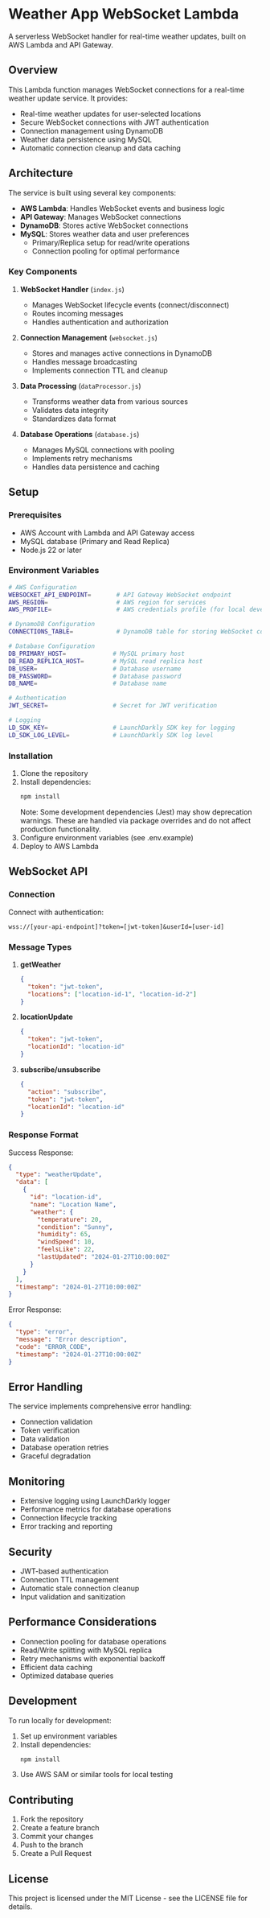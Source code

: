 # Weather App WebSocket Lambda

A serverless WebSocket handler for real-time weather updates, built on AWS Lambda and API Gateway.

## Overview

This Lambda function manages WebSocket connections for a real-time weather update service. It provides:

- Real-time weather updates for user-selected locations
- Secure WebSocket connections with JWT authentication
- Connection management using DynamoDB
- Weather data persistence using MySQL
- Automatic connection cleanup and data caching

## Architecture

The service is built using several key components:

- **AWS Lambda**: Handles WebSocket events and business logic
- **API Gateway**: Manages WebSocket connections
- **DynamoDB**: Stores active WebSocket connections
- **MySQL**: Stores weather data and user preferences
  - Primary/Replica setup for read/write operations
  - Connection pooling for optimal performance

### Key Components

1. **WebSocket Handler** (`index.js`)
   - Manages WebSocket lifecycle events (connect/disconnect)
   - Routes incoming messages
   - Handles authentication and authorization

2. **Connection Management** (`websocket.js`)
   - Stores and manages active connections in DynamoDB
   - Handles message broadcasting
   - Implements connection TTL and cleanup

3. **Data Processing** (`dataProcessor.js`)
   - Transforms weather data from various sources
   - Validates data integrity
   - Standardizes data format

4. **Database Operations** (`database.js`)
   - Manages MySQL connections with pooling
   - Implements retry mechanisms
   - Handles data persistence and caching

## Setup

### Prerequisites

- AWS Account with Lambda and API Gateway access
- MySQL database (Primary and Read Replica)
- Node.js 22 or later

### Environment Variables

```bash
# AWS Configuration
WEBSOCKET_API_ENDPOINT=       # API Gateway WebSocket endpoint
AWS_REGION=                   # AWS region for services
AWS_PROFILE=                  # AWS credentials profile (for local development)

# DynamoDB Configuration
CONNECTIONS_TABLE=            # DynamoDB table for storing WebSocket connections

# Database Configuration
DB_PRIMARY_HOST=             # MySQL primary host
DB_READ_REPLICA_HOST=        # MySQL read replica host
DB_USER=                     # Database username
DB_PASSWORD=                 # Database password
DB_NAME=                     # Database name

# Authentication
JWT_SECRET=                  # Secret for JWT verification

# Logging
LD_SDK_KEY=                  # LaunchDarkly SDK key for logging
LD_SDK_LOG_LEVEL=            # LaunchDarkly SDK log level
```

### Installation

1. Clone the repository
2. Install dependencies:
   ```bash
   npm install
   ```
   Note: Some development dependencies (Jest) may show deprecation warnings. These are handled via package overrides and do not affect production functionality.
3. Configure environment variables (see .env.example)
4. Deploy to AWS Lambda

## WebSocket API

### Connection

Connect with authentication:
```
wss://[your-api-endpoint]?token=[jwt-token]&userId=[user-id]
```

### Message Types

1. **getWeather**
   ```json
   {
     "token": "jwt-token",
     "locations": ["location-id-1", "location-id-2"]
   }
   ```

2. **locationUpdate**
   ```json
   {
     "token": "jwt-token",
     "locationId": "location-id"
   }
   ```

3. **subscribe/unsubscribe**
   ```json
   {
     "action": "subscribe",
     "token": "jwt-token",
     "locationId": "location-id"
   }
   ```

### Response Format

Success Response:
```json
{
  "type": "weatherUpdate",
  "data": [
    {
      "id": "location-id",
      "name": "Location Name",
      "weather": {
        "temperature": 20,
        "condition": "Sunny",
        "humidity": 65,
        "windSpeed": 10,
        "feelsLike": 22,
        "lastUpdated": "2024-01-27T10:00:00Z"
      }
    }
  ],
  "timestamp": "2024-01-27T10:00:00Z"
}
```

Error Response:
```json
{
  "type": "error",
  "message": "Error description",
  "code": "ERROR_CODE",
  "timestamp": "2024-01-27T10:00:00Z"
}
```

## Error Handling

The service implements comprehensive error handling:
- Connection validation
- Token verification
- Data validation
- Database operation retries
- Graceful degradation

## Monitoring

- Extensive logging using LaunchDarkly logger
- Performance metrics for database operations
- Connection lifecycle tracking
- Error tracking and reporting

## Security

- JWT-based authentication
- Connection TTL management
- Automatic stale connection cleanup
- Input validation and sanitization

## Performance Considerations

- Connection pooling for database operations
- Read/Write splitting with MySQL replica
- Retry mechanisms with exponential backoff
- Efficient data caching
- Optimized database queries

## Development

To run locally for development:

1. Set up environment variables
2. Install dependencies:
   ```bash
   npm install
   ```
3. Use AWS SAM or similar tools for local testing

## Contributing

1. Fork the repository
2. Create a feature branch
3. Commit your changes
4. Push to the branch
5. Create a Pull Request

## License

This project is licensed under the MIT License - see the LICENSE file for details.
